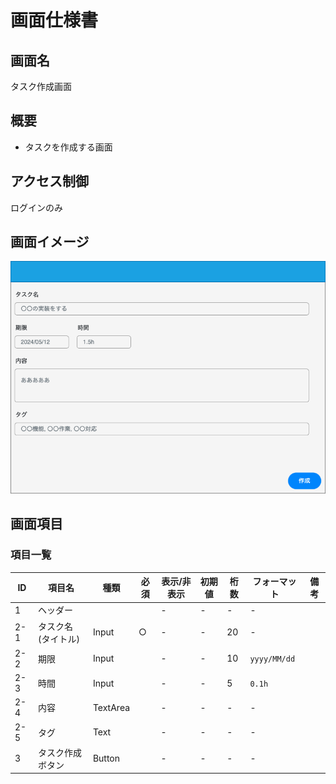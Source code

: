 # 画面仕様書

## 画面名

タスク作成画面

## 概要

<!-- 何をする・何ができる画面か) -->

- タスクを作成する画面

## アクセス制御

ログインのみ

## 画面イメージ

![](./assets//task_create.drawio.png)

## 画面項目

### 項目一覧

| ID  | 項目名             | 種類     | 必須 | 表示/非表示 | 初期値 | 桁数 | フォーマット | 備考 |
| --- | ------------------ | -------- | ---- | ----------- | ------ | ---- | ------------ | ---- |
| 1   | ヘッダー           |          |      | -           | -      | -    | -            |      |
| 2-1 | タスク名(タイトル) | Input    | ○    | -           | -      | 20   | -            |      |
| 2-2 | 期限               | Input    |      | -           | -      | 10   | `yyyy/MM/dd` |      |
| 2-3 | 時間               | Input    |      | -           | -      | 5    | `0.1h`       |      |
| 2-4 | 内容               | TextArea |      | -           | -      | -    | -            |      |
| 2-5 | タグ               | Text     |      | -           | -      | -    | -            |      |
| 3   | タスク作成ボタン   | Button   |      | -           | -      | -    | -            |      |

